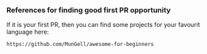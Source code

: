 ### References for finding good first PR opportunity ###

If it is your first PR, then you can find some projects for your favourit language here:
```
https://github.com/MunGell/awesome-for-beginners
```
